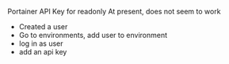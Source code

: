

Portainer API Key for readonly
At present, does not seem to work

 * Created a user
 * Go to environments, add user to environment
 * log in as user
 * add an api key
